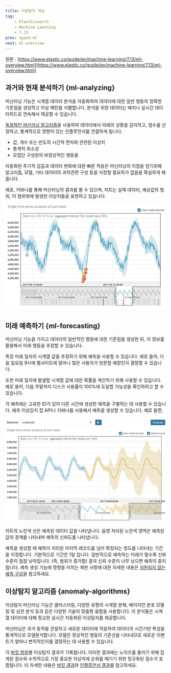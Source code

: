 ```yaml
---
title: 이상탐지 개요
tag:
    - Elasticsearch
    - Machine Learning
    - 7.13
prev: xpack-ml
next: ml-overview
---
```


원문 : [https://www.elastic.co/guide/en/machine-learning/7.13/ml-overview.html](https://www.elastic.co/guide/en/machine-learning/7.13/ml-overview.html)

## 과거와 현재 분석하기 {ml-analyzing}

머신러닝 기능은 시계열 데이터 분석을 자동화하여 데이터에 대한 일반 행동의 정확한 기준점을 생성하고 이상 패턴을 식별합니다.
분석을 위한 데이터는 배치나 실시간 데이터피드로 연속해서 제공할 수 있습니다.

[독점적인 머신러닝 알고리즘](#anomaly-algorithms)을 사용하여 데이터에서 아래의 상황을 감지하고, 점수를 산정하고, 통계적으로 영향이 있는 인플루언서를 연결하게 됩니다.

* 값, 개수 또는 빈도의 시간적 편차와 관련된 이상치
* 통계적 희소성
* 모집단 구성원의 비정상적인 행동들

자동화된 주기적 검출과 데이터 변화에 대한 빠른 적응은 머신러닝의 이점을 얻기위해 알고리즘, 모델, 기타 데이터의 과학관련 구성 등을 지정할 필요하가 없음을 확실하게 해줍니다.

예로, 키바나를 통해 머신러닝의 결과를 볼 수 있으며, 차트는 실제 데이터, 예상값의 범위, 이 범위밖에 발생한 이상치들을 표현하고 있습니다.

![overview-smv.jpg](./images/overview-smv.jpg)

## 미래 예측하기 {ml-forecasting}

머신러닝 기능을 가지고 데이터의 일반적인 행동에 대한 기준점을 생성한 뒤, 이 정보를 활용해서 미래 행동을 추정할 수 있습니다.

특정 미래 일자의 시계열 값을 추정하기 위해 예측을 사용할 수 있습니다.
예로 들어, 다음 일요일 9시에 웹사이트에 얼마나 많은 사용자가 방문할 예정인지 결정할 수 있습니다.

또한 미래 일자에 발샐할 시계열 값에 대한 확률을 계산하기 위해 사용할 수 있습니다.
예로 들어, 다음 주말까지 디스크 사용률이 100%에 도달할 가능성을 확인하려고 할 수 있습니다.

각 예측에는 고유한 ID가 있어 다른 시간에 생성한 예측을 구별하는 데 사용할 수 있습니다.
예측 이상감지 잡 API나 키바나를 사용해서 예측을 생성할 수 있습니다.
예로 들면,

![overview-forecast.jpg](./images/overview-forecast.jpg)

차트의 노란색 선은 예측된 데이터 값을 나타냅니다.
음영 처리된 노란색 영역은 예측된 값의 경계를 나타내며 예측의 신뢰도를 나타냅니다.

예측을 생성할 때 예측이 처리된 마지막 레코드를 넘어 확장되는 정도를 나타내는 기간을 지정합니다.
기본적으로 기간은 1일 입니다.
일반적으로 예측하는 미래가 멀수록 신뢰 수준이 점점 낮아집니다. (즉, 범위가 증가함)
결국 신뢰 수준이 너무 낮으면 예측이 중지됩니다.
예측 생성 기능에 영향을 미치는 제한 사항에 대한 자세한 내용은 [지원되지 않는 예측 구성](./ml-limitations#ml-forecast-config-limitations)을 참고하세요.


## 이상탐지 알고리즘 {anomaly-algorithms}

이상탐지 머신러닝 기능은 클러스터링, 다양한 유형의 시계열 분해, 베이지안 분포 모델링 및 상관 분석 등과 같은 다양한 기술의 맞춤형 융합을 사용합니다.
이 분석들은 시계열 데이터에 대해 정교한 실시간 자동화된 이상탐지를 제공합니다.

머신러닝은 과거 동작을 관찰하고 새로운 데이터에 적응하여 데이터의 시간기반 특성을 통계적으로 모델분석합니다.
모델은 정상적인 행동의 기준선을 나타내므로 새로운 이벤트가 얼마나 변칙적인지를 결정하는 데 사용할 수 있습니다.

각 [버킷 범위](ml-buckets.md)별 이상탐지 결과가 기록됩니다.
이러한 결과에는 노이즈를 줄이기 위해 집계된 점수와 수학적으로 가장 중요한 이상치에 순위를 매기기 위한 정규화된 점수가 포함됩니다.
더 자세한 내용은 [버킷 결과](ml-buckets.md#ml-bucket-results)와 [인플루언서 결과](ml-influencers.md#ml-influencer-results)를 참고하세요.